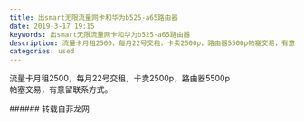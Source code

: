 ```yaml
---
title: 出smart无限流量网卡和华为b525-a65路由器
date: 2019-3-17 19:15
keywords: 出smart无限流量网卡和华为b525-a65路由器
description: 流量卡月租2500，每月22号交租，卡卖2500p，路由器5500p帕塞交易，有意留联系方式。
categories: used
---
```

<td class="t_f" id="postmessage_3244098">

流量卡月租2500，每月22号交租，卡卖2500p，路由器5500p<br/>
帕塞交易，有意留联系方式。<br/>
</td>
###### 转载自菲龙网